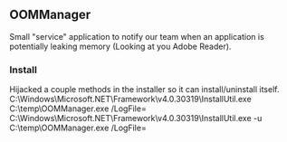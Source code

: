 ## OOMManager  
Small "service" application to notify our team when an application is potentially leaking memory (Looking at you Adobe Reader).  

### Install  
Hijacked a couple methods in the installer so it can install/uninstall itself.  
C:\Windows\Microsoft.NET\Framework\v4.0.30319\InstallUtil.exe C:\temp\OOMManager.exe /LogFile=  
C:\Windows\Microsoft.NET\Framework\v4.0.30319\InstallUtil.exe -u C:\temp\OOMManager.exe /LogFile=
